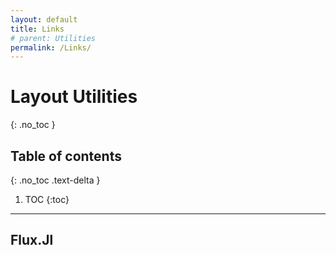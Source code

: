 ```yaml
---
layout: default
title: Links
# parent: Utilities
permalink: /Links/
---
```


# Layout Utilities
{: .no_toc }

## Table of contents
{: .no_toc .text-delta }

1. TOC
{:toc}

---

## Flux.Jl



